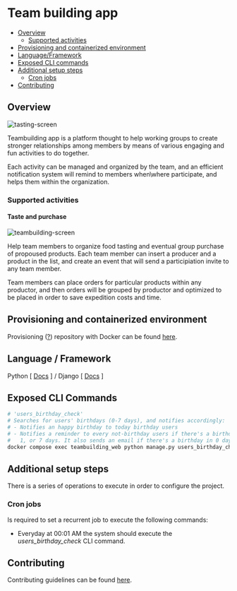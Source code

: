 # Team building app
* [Overview](#overview)
  * [Supported activities](#supported-activities)
* [Provisioning and containerized environment](#provisioning-and-containerized-environment)
* [Language/Framework](#language--framework)
* [Exposed CLI commands](#exposed-cli-commands)
* [Additional setup steps](#additional-setup-steps)
  * [Cron jobs](#cron-jobs)
* [Contributing](#contributing)

## Overview
![tasting-screen](https://user-images.githubusercontent.com/89306118/153568896-7e4d30ee-a61e-42b4-9cd7-d23d9a22d227.png)

Teambuilding app is a platform thought to help working groups to create stronger relationships among members by means of various engaging and fun activities to do together.

Each activity can be managed and organized by the team, and an efficient notification system will remind to members when\where participate, and helps them within the organization.

### Supported activities
#### Taste and purchase
![teambuilding-screen](https://user-images.githubusercontent.com/89306118/153568893-c0af1cc6-4187-448b-a89f-5311a947e370.png)

Help team members to organize food tasting and eventual group purchase of propoused products.
Each team member can insert a producer and a product in the list, and create an event that will send a participiation invite to any team member.

Team members can place orders for particular products within any productor, and then orders will be grouped by productor and optimized to be placed in order to save expedition costs and time.

## Provisioning and containerized environment
Provisioning ([?](https://github.com/Multidialogo/teambuilding-app/wiki/Glossary#provisioning)) repository with Docker can be found [here](https://github.com/Multidialogo/teambuilding-app-provisioning).

## Language / Framework
Python [ [Docs](https://docs.python.org/3/) ] / Django [ [Docs](https://docs.djangoproject.com/en/4.0/) ]

## Exposed CLI Commands
```bash
# 'users_birthday_check'
# Searches for users' birthdays (0-7 days), and notifies accordingly:
# - Notifies an happy birthday to today birthday users
# - Notifies a reminder to every not-birthday users if there's a birthday in 0,
#   1, or 7 days. It also sends an email if there's a birthday in 0 days (today)
docker compose exec teambuilding_web python manage.py users_birthday_check
```

## Additional setup steps
There is a series of operations to execute in order to configure the project.

### Cron jobs
Is required to set a recurrent job to execute the following commands:

* Everyday at 00:01 AM the system should execute the *users_birthday_check* 
CLI command.

## Contributing
Contributing guidelines can be found [here](https://github.com/Multidialogo/teambuilding-app/blob/develop/docs/CONTRIBUTING.md).
